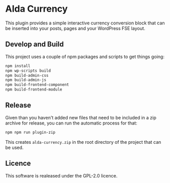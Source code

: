 # Alda Currency

This plugin provides a simple interactive currency conversion block that can be
inserted into your posts, pages and your WordPress FSE layout.

## Develop and Build

This project uses a couple of npm packages and scripts to get things going:

```bash
npm install
npm wp-scripts build
npm build-admin-css
npm build-admin-js
npm build-frontend-component
npm build-frontend-module
```

## Release

Given than you haven't added new files that need to be included in a zip archive
for release, you can run the automatic process for that:

```bash
npm npm run plugin-zip
```

This creates `alda-currency.zip` in the root directory of the project that can
be used.

## Licence

This software is realeased under the GPL-2.0 licence.
